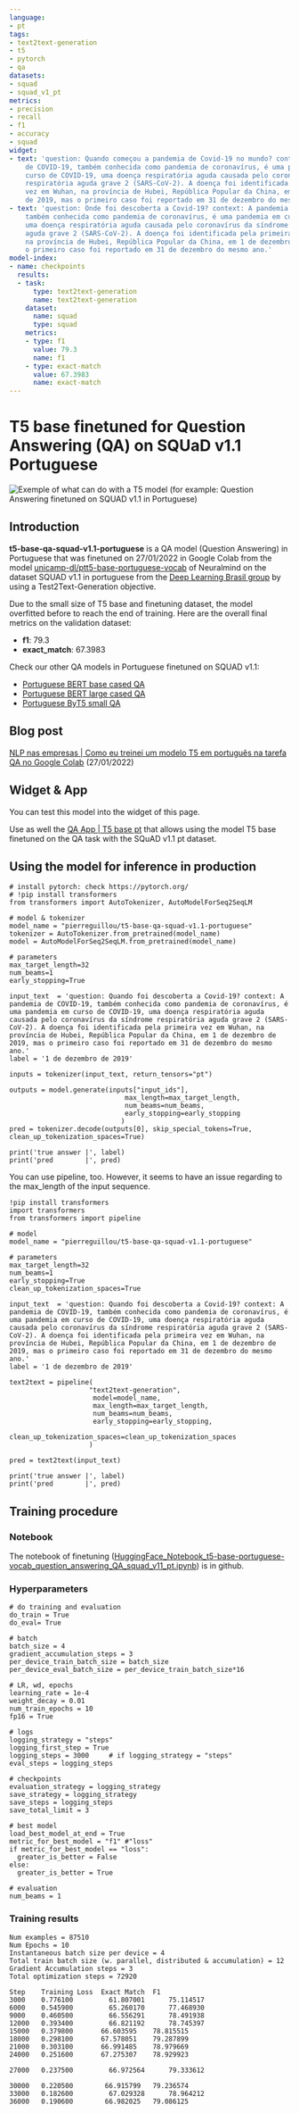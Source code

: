 ```yaml
---
language:
- pt
tags:
- text2text-generation
- t5
- pytorch
- qa
datasets:
- squad
- squad_v1_pt
metrics:
- precision
- recall
- f1
- accuracy
- squad
widget:
- text: 'question: Quando começou a pandemia de Covid-19 no mundo? context: A pandemia
    de COVID-19, também conhecida como pandemia de coronavírus, é uma pandemia em
    curso de COVID-19, uma doença respiratória aguda causada pelo coronavírus da síndrome
    respiratória aguda grave 2 (SARS-CoV-2). A doença foi identificada pela primeira
    vez em Wuhan, na província de Hubei, República Popular da China, em 1 de dezembro
    de 2019, mas o primeiro caso foi reportado em 31 de dezembro do mesmo ano.'
- text: 'question: Onde foi descoberta a Covid-19? context: A pandemia de COVID-19,
    também conhecida como pandemia de coronavírus, é uma pandemia em curso de COVID-19,
    uma doença respiratória aguda causada pelo coronavírus da síndrome respiratória
    aguda grave 2 (SARS-CoV-2). A doença foi identificada pela primeira vez em Wuhan,
    na província de Hubei, República Popular da China, em 1 de dezembro de 2019, mas
    o primeiro caso foi reportado em 31 de dezembro do mesmo ano.'
model-index:
- name: checkpoints
  results:
  - task:
      type: text2text-generation
      name: text2text-generation
    dataset:
      name: squad
      type: squad
    metrics:
    - type: f1
      value: 79.3
      name: f1
    - type: exact-match
      value: 67.3983
      name: exact-match
---
```


# T5 base finetuned for Question Answering (QA) on SQUaD v1.1 Portuguese

![Exemple of what can do with a T5 model (for example: Question Answering finetuned on SQUAD v1.1 in Portuguese)](https://miro.medium.com/max/2000/1*zp9niaQzWNo8Pipd8zvL1w.png)

## Introduction

**t5-base-qa-squad-v1.1-portuguese** is a QA model (Question Answering) in Portuguese that was finetuned on 27/01/2022 in Google Colab from the model [unicamp-dl/ptt5-base-portuguese-vocab](https://huggingface.co/unicamp-dl/ptt5-base-portuguese-vocab) of Neuralmind on the dataset SQUAD v1.1 in portuguese from the [Deep Learning Brasil group](http://www.deeplearningbrasil.com.br/) by using a Test2Text-Generation objective.

Due to the small size of T5 base and finetuning dataset, the model overfitted before to reach the end of training. Here are the overall final metrics on the validation dataset:
  - **f1**: 79.3
  - **exact_match**: 67.3983
 
Check our other QA models in Portuguese finetuned on SQUAD v1.1:
- [Portuguese BERT base cased QA](https://huggingface.co/pierreguillou/bert-base-cased-squad-v1.1-portuguese)
- [Portuguese BERT large cased QA](https://huggingface.co/pierreguillou/bert-large-cased-squad-v1.1-portuguese)
- [Portuguese ByT5 small QA](https://huggingface.co/pierreguillou/byt5-small-qa-squad-v1.1-portuguese)
  
## Blog post

[NLP nas empresas | Como eu treinei um modelo T5 em português na tarefa QA no Google Colab](https://medium.com/@pierre_guillou/nlp-nas-empresas-como-eu-treinei-um-modelo-t5-em-portugu%C3%AAs-na-tarefa-qa-no-google-colab-e8eb0dc38894) (27/01/2022)
  
## Widget & App

You can test this model into the widget of this page.

Use as well the [QA App | T5 base pt](https://huggingface.co/spaces/pierreguillou/question-answering-portuguese-t5-base) that allows using the model T5 base finetuned on the QA task with the SQuAD v1.1 pt dataset.

## Using the model for inference in production
````
# install pytorch: check https://pytorch.org/
# !pip install transformers 
from transformers import AutoTokenizer, AutoModelForSeq2SeqLM

# model & tokenizer
model_name = "pierreguillou/t5-base-qa-squad-v1.1-portuguese"
tokenizer = AutoTokenizer.from_pretrained(model_name)
model = AutoModelForSeq2SeqLM.from_pretrained(model_name)

# parameters
max_target_length=32
num_beams=1
early_stopping=True

input_text  = 'question: Quando foi descoberta a Covid-19? context: A pandemia de COVID-19, também conhecida como pandemia de coronavírus, é uma pandemia em curso de COVID-19, uma doença respiratória aguda causada pelo coronavírus da síndrome respiratória aguda grave 2 (SARS-CoV-2). A doença foi identificada pela primeira vez em Wuhan, na província de Hubei, República Popular da China, em 1 de dezembro de 2019, mas o primeiro caso foi reportado em 31 de dezembro do mesmo ano.'
label = '1 de dezembro de 2019'

inputs = tokenizer(input_text, return_tensors="pt")

outputs = model.generate(inputs["input_ids"],
                             max_length=max_target_length, 
                             num_beams=num_beams, 
                             early_stopping=early_stopping
                            )
pred = tokenizer.decode(outputs[0], skip_special_tokens=True, clean_up_tokenization_spaces=True)
             
print('true answer |', label)
print('pred        |', pred)
````
You can use pipeline, too. However, it seems to have an issue regarding to the max_length of the input sequence.
````
!pip install transformers
import transformers
from transformers import pipeline

# model
model_name = "pierreguillou/t5-base-qa-squad-v1.1-portuguese"

# parameters
max_target_length=32
num_beams=1
early_stopping=True
clean_up_tokenization_spaces=True

input_text  = 'question: Quando foi descoberta a Covid-19? context: A pandemia de COVID-19, também conhecida como pandemia de coronavírus, é uma pandemia em curso de COVID-19, uma doença respiratória aguda causada pelo coronavírus da síndrome respiratória aguda grave 2 (SARS-CoV-2). A doença foi identificada pela primeira vez em Wuhan, na província de Hubei, República Popular da China, em 1 de dezembro de 2019, mas o primeiro caso foi reportado em 31 de dezembro do mesmo ano.'
label = '1 de dezembro de 2019'
    
text2text = pipeline(
                    "text2text-generation",
                     model=model_name,
                     max_length=max_target_length, 
                     num_beams=num_beams, 
                     early_stopping=early_stopping,
                     clean_up_tokenization_spaces=clean_up_tokenization_spaces
                    )

pred = text2text(input_text)

print('true answer |', label)
print('pred        |', pred)
````
## Training procedure

### Notebook

The notebook of finetuning ([HuggingFace_Notebook_t5-base-portuguese-vocab_question_answering_QA_squad_v11_pt.ipynb](https://github.com/piegu/language-models/blob/master/HuggingFace_Notebook_t5_base_portuguese_vocab_question_answering_QA_squad_v11_pt.ipynb)) is in github.

### Hyperparameters
````
# do training and evaluation
do_train = True
do_eval= True

# batch
batch_size = 4
gradient_accumulation_steps = 3
per_device_train_batch_size = batch_size
per_device_eval_batch_size = per_device_train_batch_size*16

# LR, wd, epochs
learning_rate = 1e-4
weight_decay = 0.01
num_train_epochs = 10
fp16 = True

# logs
logging_strategy = "steps"
logging_first_step = True 
logging_steps = 3000     # if logging_strategy = "steps"
eval_steps = logging_steps 

# checkpoints
evaluation_strategy = logging_strategy
save_strategy = logging_strategy
save_steps = logging_steps
save_total_limit = 3

# best model
load_best_model_at_end = True
metric_for_best_model = "f1" #"loss"
if metric_for_best_model == "loss":
  greater_is_better = False
else:
  greater_is_better = True  

# evaluation
num_beams = 1
````

### Training results

````
Num examples = 87510
Num Epochs = 10
Instantaneous batch size per device = 4
Total train batch size (w. parallel, distributed & accumulation) = 12
Gradient Accumulation steps = 3
Total optimization steps = 72920
 
Step 	Training Loss  Exact Match	F1
3000 	0.776100	     61.807001  	75.114517
6000 	0.545900	     65.260170  	77.468930
9000 	0.460500	     66.556291  	78.491938
12000	0.393400	     66.821192  	78.745397
15000	0.379800  	   66.603595  	78.815515
18000	0.298100  	   67.578051  	79.287899
21000	0.303100  	   66.991485  	78.979669
24000	0.251600  	   67.275307  	78.929923

27000	0.237500	     66.972564  	79.333612

30000	0.220500 	    66.915799  	79.236574
33000	0.182600	     67.029328  	78.964212
36000	0.190600 	    66.982025  	79.086125

````